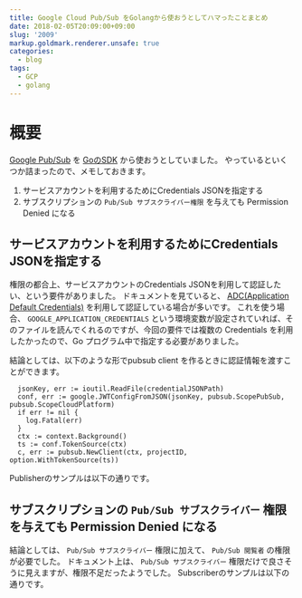 ```yaml
---
title: Google Cloud Pub/Sub をGolangから使おうとしてハマったことまとめ
date: 2018-02-05T20:09:00+09:00
slug: '2009'
markup.goldmark.renderer.unsafe: true
categories:
  - blog
tags:
  - GCP
  - golang
---
```



# 概要

[Google Pub/Sub](https://cloud.google.com/pubsub/overview?hl=ja) を [GoのSDK](https://github.com/GoogleCloudPlatform/google-cloud-go) から使おうとしていました。
やっているといくつか詰まったので、メモしておきます。

1. サービスアカウントを利用するためにCredentials JSONを指定する
2. サブスクリプションの `Pub/Sub サブスクライバー権限` を与えても Permission Denied になる

## サービスアカウントを利用するためにCredentials JSONを指定する

権限の都合上、サービスアカウントのCredentials JSONを利用して認証したい、という要件がありました。
ドキュメントを見ていると、 [ADC(Application Default Credentials)](https://cloud.google.com/docs/authentication/production?hl=ja) を利用して認証している場合が多いです。
これを使う場合、 `GOOGLE_APPLICATION_CREDENTIALS` という環境変数が設定されていれば、そのファイルを読んでくれるのですが、今回の要件では複数の Credentials を利用したかったので、Go プログラム中で指定する必要がありました。

結論としては、以下のような形でpubsub client を作るときに認証情報を渡すことができます。

```
  jsonKey, err := ioutil.ReadFile(credentialJSONPath)
  conf, err := google.JWTConfigFromJSON(jsonKey, pubsub.ScopePubSub, pubsub.ScopeCloudPlatform)
  if err != nil {
    log.Fatal(err)
  }
  ctx := context.Background()
  ts := conf.TokenSource(ctx)
  c, err := pubsub.NewClient(ctx, projectID, option.WithTokenSource(ts))
```

Publisherのサンプルは以下の通りです。

<script src="https://gist.github.com/hitsumabushi/7cf1fa45813208f314b29da84a3ff2cc.js"></script>

## サブスクリプションの `Pub/Sub サブスクライバー` 権限を与えても Permission Denied になる

結論としては、 `Pub/Sub サブスクライバー` 権限に加えて、 `Pub/Sub 閲覧者` の権限が必要でした。
ドキュメント上は、 `Pub/Sub サブスクライバー` 権限だけで良さそうに見えますが、権限不足だったようでした。
Subscriberのサンプルは以下の通りです。

<script src="https://gist.github.com/hitsumabushi/baaeefd241e27ab0414763bdc6a93f11.js"></script>
